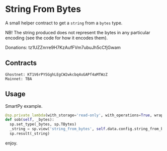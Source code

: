 # String From Bytes

A small helper contract to get a `string` from a `bytes` type.

NB! The string produced does not represent the bytes in any particular encoding (see the code for how it encodes them).

Donations: tz1UZZnrre9H7KzAufFVm7ubuJh5cCfjGwam 

## Contracts

```
Ghostnet: KT1V6rPYSGghLEgCW2wkcbq4uGAPf4aMTWzZ
Mainnet: TBA
```

## Usage

SmartPy example.

```py
@sp.private_lambda(with_storage='read-only', with_operations=True, wrap_call=True)
def sob(self, _bytes):
  sp.set_type(_bytes, sp.TBytes)
  _string = sp.view('string_from_bytes', self.data.config.string_from_bytes_address, _bytes, sp.TString).open_some('Invalid view string_from_bytes')
  sp.result(_string)
```

enjoy.
